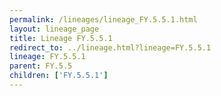 ```yaml
---
permalink: /lineages/lineage_FY.5.5.1.html
layout: lineage_page
title: Lineage FY.5.5.1
redirect_to: ../lineage.html?lineage=FY.5.5.1
lineage: FY.5.5.1
parent: FY.5.5
children: ['FY.5.5.1']
---
```

